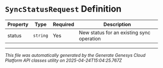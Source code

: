 # `SyncStatusRequest` Definition

| Property | Type | Required | Description |
|----------|------|----------|-------------|
| status | `string` | Yes | New status for an existing sync operation |

---

*This file was automatically generated by the Generate Genesys Cloud Platform API classes utility on 2025-04-24T15:04:25.767Z*